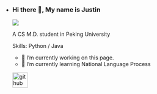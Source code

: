 - ### Hi there 👋, My name is Justin
  ![](https://i.imgur.com/AfodnKD.png)

  A CS M.D. student in Peking University

  Skills: Python / Java

  - 🔭 I’m currently working on this page. 
  - 🌱 I’m currently learning National Language Process 


  [<img src='https://cdn.jsdelivr.net/npm/simple-icons@3.0.1/icons/github.svg' alt='github' height='40'>](https://github.com/https://github.com/sun830910)  